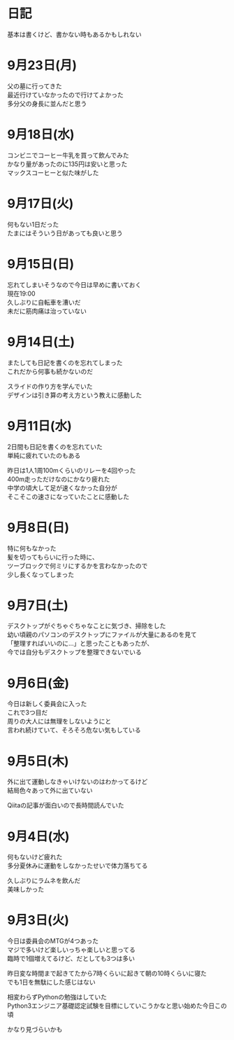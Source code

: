 # 日記
基本は書くけど、書かない時もあるかもしれない

# 9月23日(月)
父の墓に行ってきた  
最近行けていなかったので行けてよかった  
多分父の身長に並んだと思う

# 9月18日(水)
コンビニでコーヒー牛乳を買って飲んでみた  
かなり量があったのに135円は安いと思った  
マックスコーヒーと似た味がした

# 9月17日(火)
何もない1日だった  
たまにはそういう日があっても良いと思う

# 9月15日(日)
忘れてしまいそうなので今日は早めに書いておく  
現在19:00  
久しぶりに自転車を漕いだ  
未だに筋肉痛は治っていない

# 9月14日(土)
またしても日記を書くのを忘れてしまった  
これだから何事も続かないのだ

スライドの作り方を学んでいた  
デザインは引き算の考え方という教えに感動した

# 9月11日(水)
2日間も日記を書くのを忘れていた  
単純に疲れていたのもある  

昨日は1人1周100mくらいのリレーを4回やった  
400m走っただけなのにかなり疲れた  
中学の頃大して足が速くなかった自分が  
そこそこの速さになっていたことに感動した

# 9月8日(日)
特に何もなかった  
髪を切ってもらいに行った時に、  
ツーブロックで何ミリにするかを言わなかったので  
少し長くなってしまった

# 9月7日(土)
デスクトップがぐちゃぐちゃなことに気づき、掃除をした  
幼い頃親のパソコンのデスクトップにファイルが大量にあるのを見て  
「整理すればいいのに...」と思ったこともあったが、  
今では自分もデスクトップを整理できないでいる  

# 9月6日(金)
今日は新しく委員会に入った  
これで3つ目だ  
周りの大人には無理をしないようにと  
言われ続けていて、そろそろ危ない気もしている

# 9月5日(木)
外に出て運動しなきゃいけないのはわかってるけど  
結局色々あって外に出ていない  

Qiitaの記事が面白いので長時間読んでいた

# 9月4日(水)
何もないけど疲れた  
多分夏休みに運動をしなかったせいで体力落ちてる  

久しぶりにラムネを飲んだ  
美味しかった

# 9月3日(火)
今日は委員会のMTGが4つあった  
マジで多いけど楽しいっちゃ楽しいと思ってる  
臨時で1個増えてるけど、だとしても3つは多い  

昨日変な時間まで起きてたから7時くらいに起きて朝の10時くらいに寝た  
でも1日を無駄にした感じはない  

相変わらずPythonの勉強はしていた  
Python3エンジニア基礎認定試験を目標にしていこうかなと思い始めた今日この頃  

かなり見づらいかも
